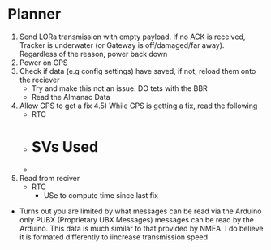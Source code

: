 # Planner

1) Send LORa transmission with empty payload. If no ACK is received, Tracker is underwater (or Gateway is off/damaged/far away). Regardless of the reason, power back down
2) Power on GPS
3) Check if data (e.g config settings) have saved, if not, reload them onto the reciever
    * Try and make this not an issue. DO tets with the BBR
    * Read the Almanac Data
4) Allow GPS to get a fix
4.5) While GPS is getting a fix, read the following
    * RTC
    * # SVs Used
    * 
3) Read from reciver
    * RTC
        * USe to compute time since last fix



* Turns out you are limited by what messages can be read via the Arduino only PUBX (Proprietary UBX Messages) messages can be read by the Arduino. This data is much similar to that provided by NMEA. I do believe it is formated differently to iincrease transmission speed